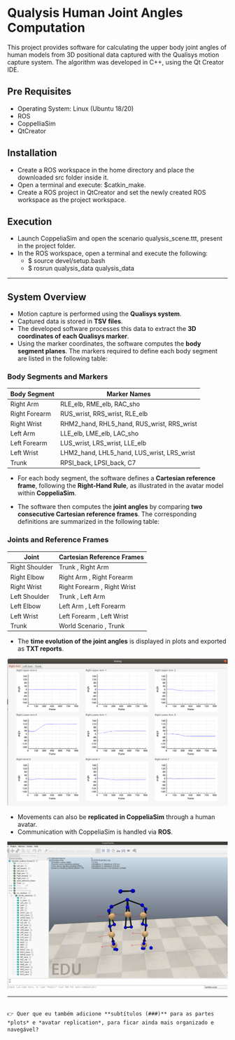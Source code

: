 # Qualysis Human Joint Angles Computation

This project provides software for calculating the upper body joint angles of human models from 3D positional data captured with the Qualisys motion capture system.
The algorithm was developed in C++, using the Qt Creator IDE.

## Pre Requisites 
- Operating System: Linux (Ubuntu 18/20)
- ROS
- CoppelliaSim
- QtCreator

## Installation

- Create a ROS workspace in the home directory and place the downloaded src folder inside it.
- Open a terminal and execute: $catkin_make.
- Create a ROS project in QtCreator and set the newly created ROS workspace as the project workspace.

## Execution

- Launch CoppeliaSim and open the scenario qualysis_scene.ttt, present in the project folder.
- In the ROS workspace, open a terminal and execute the following:
    - $ source devel/setup.bash
    - $ rosrun qualysis_data qualysis_data 

---

## System Overview

* Motion capture is performed using the **Qualisys system**. 
* Captured data is stored in **TSV files**. 
* The developed software processes this data to extract the **3D coordinates of each Qualisys marker**. 
* Using the marker coordinates, the software computes the **body segment planes**. 
  The markers required to define each body segment are listed in the following table: 

### Body Segments and Markers
| Body Segment       | Marker Names |
| ------------------ | -------------------------------- |
| Right Arm          | RLE_elb, RME_elb, RAC_sho |
| Right Forearm      | RUS_wrist, RRS_wrist, RLE_elb | 
| Right Wrist        | RHM2_hand, RHL5_hand, RUS_wrist, RRS_wrist |
| Left Arm           | LLE_elb, LME_elb, LAC_sho |
| Left Forearm       | LUS_wrist, LRS_wrist, LLE_elb |
| Left Wrist         | LHM2_hand, LHL5_hand, LUS_wrist, LRS_wrist |
| Trunk              | RPSI_back, LPSI_back, C7 |

* For each body segment, the software defines a **Cartesian reference frame**, following the **Right-Hand Rule**, as illustrated in the avatar model within **CoppeliaSim**. 

* The software then computes the **joint angles** by comparing **two consecutive Cartesian reference frames**. 
  The corresponding definitions are summarized in the following table: 

### Joints and Reference Frames
| Joint              | Cartesian Reference Frames |
| ------------------ | --------------------------- |
| Right Shoulder     | Trunk , Right Arm |
| Right Elbow        | Right Arm , Right Forearm | 
| Right Wrist        | Right Forearm , Right Wrist |
| Left Shoulder      | Trunk , Left Arm |
| Left Elbow         | Left Arm , Left Forearm |
| Left Wrist         | Left Forearm , Left Wrist |
| Trunk              | World Scenario , Trunk |

* The **time evolution of the joint angles** is displayed in plots and exported as **TXT reports**. 

<p align="center">
  <img src="media/plots.png" alt="Joint Angles Plots" width="600"/>
</p>

* Movements can also be **replicated in CoppeliaSim** through a human avatar. 
* Communication with CoppeliaSim is handled via **ROS**. 

<p align="center">
  <img src="media/avatar.png" alt="Human Avatar" width="600"/>
</p>

---
```

👉 Quer que eu também adicione **subtítulos (###)** para as partes *plots* e *avatar replication*, para ficar ainda mais organizado e navegável?

